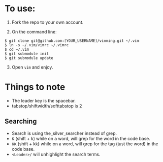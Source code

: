 # To use:

1. Fork the repo to your own account.

2. On the command line:

  ```
  $ git clone git@github.com:[YOUR_USERNAME]/vimming.git ~/.vim
  $ ln -s ~/.vim/vimrc ~/.vimrc
  $ cd ~/.vim
  $ git submodule init
  $ git submodule update
  ```

3. Open `vim` and enjoy.

# Things to note

- The leader key is the spacebar.
- tabstop/shiftwidth/softtabstop is 2

## Searching

- Search is using the_silver_searcher instead of grep.
- `K` (shift + k) while on a word, will grep for the word in the code base.
- `KK` (shift + kk) while on a word, will grep for the tag (just the word) in the code base.
- `<Leader>/` will unhighlight the search terms.
